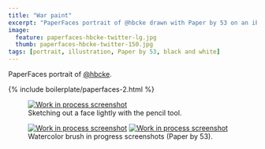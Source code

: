 ```yaml
---
title: "War paint"
excerpt: "PaperFaces portrait of @hbcke drawn with Paper by 53 on an iPad."
image: 
  feature: paperfaces-hbcke-twitter-lg.jpg
  thumb: paperfaces-hbcke-twitter-150.jpg
tags: [portrait, illustration, Paper by 53, black and white]
---
```


PaperFaces portrait of [@hbcke](http://twitter.com/hbcke).

{% include boilerplate/paperfaces-2.html %}

<figure>
	<a href="{{ site.url }}/images/paperfaces-hbcke-process-1-lg.jpg"><img src="{{ site.url }}/images/paperfaces-hbcke-process-1-750.jpg" alt="Work in process screenshot"></a>
	<figcaption>Sketching out a face lightly with the pencil tool.</figcaption>
</figure>

<figure class="half">
	<a href="{{ site.url }}/images/paperfaces-hbcke-process-2-lg.jpg"><img src="{{ site.url }}/images/paperfaces-hbcke-process-2-600.jpg" alt="Work in process screenshot"></a>
	<a href="{{ site.url }}/images/paperfaces-hbcke-process-3-lg.jpg"><img src="{{ site.url }}/images/paperfaces-hbcke-process-3-600.jpg" alt="Work in process screenshot"></a>
	<figcaption>Watercolor brush in progress screenshots (Paper by 53).</figcaption>
</figure>